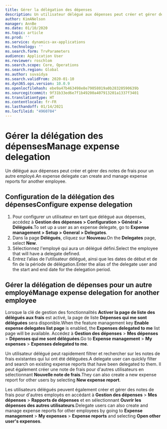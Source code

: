 ```yaml
---
title: Gérer la délégation des dépenses
description: Un utilisateur délégué aux dépenses peut créer et gérer des notes de frais pour un autre employé de l'organisation.
author: KimANelson
manager: AnnBe
ms.date: 01/10/2020
ms.topic: article
ms.prod: ''
ms.service: dynamics-ax-applications
ms.technology: ''
ms.search.form: TrvParameters
audience: Application User
ms.reviewer: roschlom
ms.search.scope: Core, Operations
ms.search.region: Global
ms.author: suvaidya
ms.search.validFrom: 2020-01-10
ms.dyn365.ops.version: 10.0.9
ms.openlocfilehash: ebe9a47b463498e8e79058019a0b28320590639b
ms.sourcegitcommit: 9f31b33ed6e7f1b49200a407913201a1337f3401
ms.translationtype: HT
ms.contentlocale: fr-FR
ms.lasthandoff: 01/14/2021
ms.locfileid: "4960784"
---
```

# <a name="manage-expense-delegation"></a><span data-ttu-id="4f597-103">Gérer la délégation des dépenses</span><span class="sxs-lookup"><span data-stu-id="4f597-103">Manage expense delegation</span></span>

<span data-ttu-id="4f597-104">Un délégué aux dépenses peut créer et gérer des notes de frais pour un autre employé.</span><span class="sxs-lookup"><span data-stu-id="4f597-104">An expense delegate can create and manage expense reports for another employee.</span></span>

## <a name="configure-expense-delegation"></a><span data-ttu-id="4f597-105">Configuration de la délégation des dépenses</span><span class="sxs-lookup"><span data-stu-id="4f597-105">Configure expense delegation</span></span>

1. <span data-ttu-id="4f597-106">Pour configurer un utilisateur en tant que délégué aux dépenses, accédez à **Gestion des dépenses > Configuration > Général > Délégués**.</span><span class="sxs-lookup"><span data-stu-id="4f597-106">To set up a user as an expense delegate, go to **Expense management > Setup > General > Delegates**.</span></span>
2. <span data-ttu-id="4f597-107">Dans la page **Délégués**, cliquez sur **Nouveau**.</span><span class="sxs-lookup"><span data-stu-id="4f597-107">On the **Delegates** page, select **New**.</span></span>
3. <span data-ttu-id="4f597-108">Sélectionnez l'employé qui aura un délégué défini.</span><span class="sxs-lookup"><span data-stu-id="4f597-108">Select the employee that will have a delegate defined.</span></span> 
4. <span data-ttu-id="4f597-109">Entrez l’alias de l’utilisateur délégué, ainsi que les dates de début et de fin de la période de délégation.</span><span class="sxs-lookup"><span data-stu-id="4f597-109">Enter the alias of the delegate user and the start and end date for the delegation period.</span></span>

## <a name="manage-expense-delegation-for-another-employee"></a><span data-ttu-id="4f597-110">Gérer la délégation de dépenses pour un autre employé</span><span class="sxs-lookup"><span data-stu-id="4f597-110">Manage expense delegation for another employee</span></span>

<span data-ttu-id="4f597-111">Lorsque la clé de gestion des fonctionnalités **Activer la page de liste des délégués aux frais** est activé, la page de liste **Dépenses qui me sont déléguées** sera disponible.</span><span class="sxs-lookup"><span data-stu-id="4f597-111">When the feature management key **Enable expense delegates list page** is enabled, the **Expenses delegated to me** list page will be available.</span></span> <span data-ttu-id="4f597-112">Accédez à **Gestion des dépenses** > **Mes dépenses** > **Dépenses qui me sont déléguées**.</span><span class="sxs-lookup"><span data-stu-id="4f597-112">Go to **Expense management** > **My expenses** > **Expenses delegated to me**.</span></span>

<span data-ttu-id="4f597-113">Un utilisateur délégué peut rapidement filtrer et rechercher sur les notes de frais existantes qui lui ont été déléguées.</span><span class="sxs-lookup"><span data-stu-id="4f597-113">A delegate user can quickly filter and search on existing expense reports that have been delegated to them.</span></span> <span data-ttu-id="4f597-114">Il peut également créer une note de frais pour d'autres utilisateurs en sélectionnant **Nouvelle note de frais**.</span><span class="sxs-lookup"><span data-stu-id="4f597-114">They can also create a new expense report for other users by selecting **New expense report**.</span></span>

<span data-ttu-id="4f597-115">Les utilisateurs délégués peuvent également créer et gérer des notes de frais pour d'autres employés en accédant à **Gestion des dépenses** > **Mes dépenses** > **Rapports de dépenses** et en sélectionnant **Ouvrir les dépenses des autres utilisateurs**.</span><span class="sxs-lookup"><span data-stu-id="4f597-115">Delegate users can also create and manage expense reports for other employees by going to **Expense management** > **My expenses** > **Expense reports** and selecting **Open other user's expenses**.</span></span>
